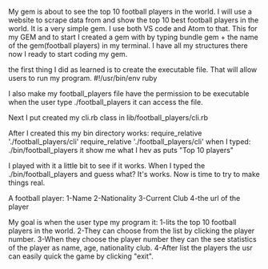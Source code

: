 My gem is about to see the top 10 football players in the world.
I will use a website to scrape data from and show the top 10 best football players in the world.
It is a very simple gem.
I use both VS code and Atom to that.
This for my GEM and to start I created a gem with by typing bundle gem + the name of the gem(football players) in my terminal.
I have all my structures there now I ready to start coding my gem.

the first thing I did as learned is to create the executable file. That will allow users to run my program.
#!/usr/bin/env ruby

I also make my football_players file have the permission to be executable when the user type
./football_players it can access the file. 

Next I put created my cli.rb class in lib/football_players/cli.rb


After I created this my bin directory works:
require_relative './football_players/cli'
require_relative './football_players/cli'
when I typed:  ./bin/football_players it show me what I hev as puts "Top 10 players" 

I played with it a little bit to see if it works.
When I typed the ./bin/football_players and guess what? It's works.
Now is time to try to make things real.

 A football player:
 1-Name
 2-Nationality
 3-Current Club
 4-the url of the player

My goal is when the user type my program it:
1-lits the top 10 football players in the world.
2-They can choose from the list by clicking the player number.
3-When they choose the player number they can the see statistics of the player as name, age, nationality club.
4-After list the players the usr can easily quick the game by clicking "exit".

